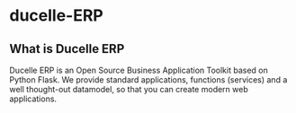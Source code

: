 # ducelle-ERP

## What is Ducelle ERP
Ducelle ERP is an Open Source Business Application Toolkit based on Python Flask. We provide standard applications, functions (services) and a well thought-out datamodel, so that you can create modern web applications.
